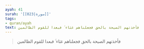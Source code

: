 ```yaml
---
ayah: 41
surah: '[[023|سورة]]'
tags:
- quran/ayah
text: فأخذتهم الصيحة بالحق فجعلناهم غثاء ۚ فبعدا للقوم الظالمين
---
```

> فأخذتهم الصيحة بالحق فجعلناهم غثاء ۚ فبعدا للقوم الظالمين
